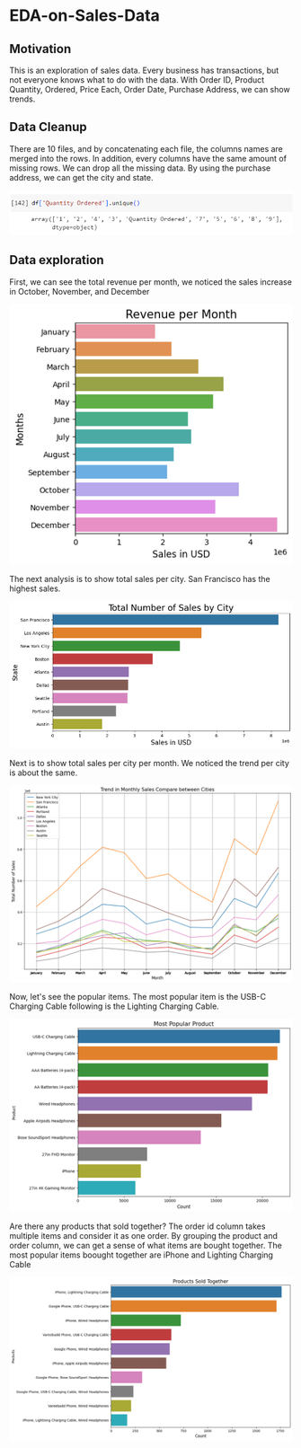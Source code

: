 # EDA-on-Sales-Data


## Motivation
This is an exploration of sales data. Every business has transactions, but not everyone knows what to do with the data. With Order ID, Product	Quantity, Ordered, Price Each,	Order Date, Purchase Address, we can show trends.

## Data Cleanup
There are 10 files, and by concatenating each file, the columns names are merged into the rows. In addition, every columns have the same amount of missing rows. We can drop all the missing data. By using the purchase address, we can get the city and state. 

<div align="center">
    <img alt="churn" src="Images/ColumnNameInRow.png">
</div>

## Data exploration

First, we can see the total revenue per month, we noticed the sales increase in October, November, and December

<div align="center">
    <img alt="churn" src="Images/RevenuePerMonth.png">
</div>

The next analysis is to show total sales per city. San Francisco has the highest sales.

<div align="center">
    <img alt="churn" src="Images/TotalSalesPerCity.png">
</div>

Next is to show total sales per city per month. We noticed the trend per city is about the same. 

<div align="center">
    <img alt="churn" src="Images/TotalSalesPerCityPerMonth.png">
</div>

Now, let's see the popular items. The most popular item is the USB-C Charging Cable following is the Lighting Charging Cable.

<div align="center">
    <img alt="churn" src="Images/MostPopularItem.png">
</div>

Are there any products that sold together? The order id column takes multiple items and consider it as one order. By grouping the product and order column, we can get a sense of what items are bought together. The most popular items boought together are iPhone and Lighting Charging Cable

<div align="center">
    <img alt="churn" src="Images/ProductSoldTogether.png">
</div>

